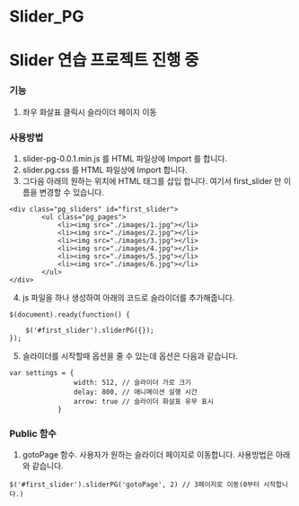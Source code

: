 # Slider_PG
Slider 연습 프로젝트 진행 중
====
### 기능
1. 좌우 화살표 클릭시 슬라이더 페이지 이동

### 사용방법
1. slider-pg-0.0.1.min.js 를 HTML 파일상에 Import 를 합니다.
2. slider.pg.css 를 HTML 파일상에 Import 합니다.
3. 그다음 아래의 원하는 위치에 HTML 태그를 삽입 합니다. 여기서 first_slider 만 이름을 변경할 수 있습니다.

```
<div class="pg_sliders" id="first_slider">
		<ul class="pg_pages">
			<li><img src="./images/1.jpg"></li>
			<li><img src="./images/2.jpg"></li>
			<li><img src="./images/3.jpg"></li>
			<li><img src="./images/4.jpg"></li>
			<li><img src="./images/5.jpg"></li>
			<li><img src="./images/6.jpg"></li>
		</ul>
</div>
```

4. js 파일을 하나 생성하여 아래의 코드로 슬라이더를 추가해줍니다.

```
$(document).ready(function() {

	$('#first_slider').sliderPG({});
});
```

5. 슬라이더를 시작할때 옵션을 줄 수 있는데 옵션은 다음과 같습니다.

```
var settings = {
				width: 512, // 슬라이더 가로 크기
				delay: 800, // 애니메이션 실행 시간
				arrow: true // 슬라이더 화살표 유무 표시
			}
```

### Public 함수
1. gotoPage 함수. 사용자가 원하는 슬라이더 페이지로 이동합니다. 사용방법은 아래와 같습니다.

```
$('#first_slider').sliderPG('gotoPage', 2) // 3페이지로 이동(0부터 시작합니다.)
```

